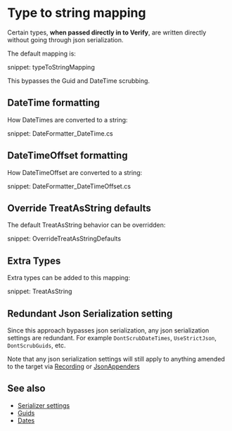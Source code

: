 # Type to string mapping

Certain types, **when passed directly in to Verify**, are written directly without going through json serialization.

The default mapping is:

snippet: typeToStringMapping

This bypasses the Guid and DateTime scrubbing.


## DateTime formatting

How DateTimes are converted to a string:

snippet: DateFormatter_DateTime.cs


## DateTimeOffset formatting

How DateTimeOffset are converted to a string:

snippet: DateFormatter_DateTimeOffset.cs


## Override TreatAsString defaults

The default TreatAsString behavior can be overridden:

snippet: OverrideTreatAsStringDefaults


## Extra Types

Extra types can be added to this mapping:

snippet: TreatAsString


## Redundant Json Serialization setting

Since this approach bypasses json serialization, any json serialization settings are redundant. For example `DontScrubDateTimes`, `UseStrictJson`, `DontScrubGuids`, etc.

Note that any json serialization settings will still apply to anything amended to the target via [Recording](docs/recording.md) or [JsonAppenders](jsonappender.md)


## See also

 * [Serializer settings](/docs/serializer-settings.md)
 * [Guids](/docs/guids.md)
 * [Dates](/docs/dates.md)